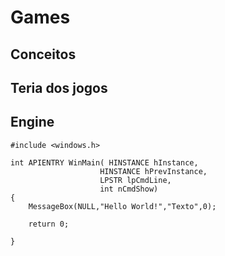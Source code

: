 # Games

## Conceitos

## Teria dos jogos

## Engine

    #include <windows.h>

    int APIENTRY WinMain( HINSTANCE hInstance,
                        HINSTANCE hPrevInstance,
                        LPSTR lpCmdLine,
                        int nCmdShow)
    {
        MessageBox(NULL,"Hello World!","Texto",0);

        return 0;

    }
